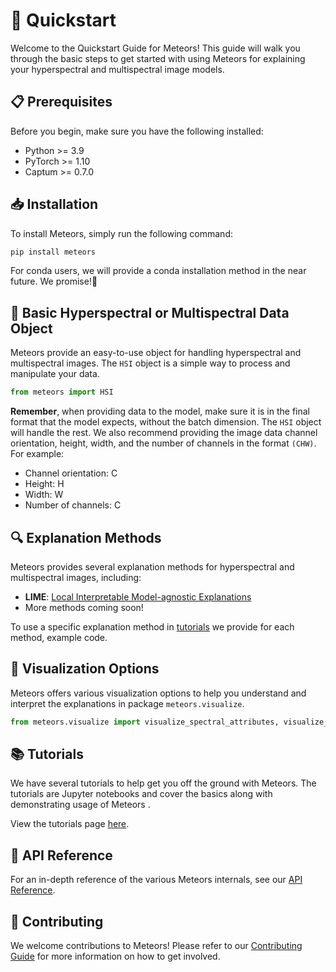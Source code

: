 # 🚀 Quickstart

Welcome to the Quickstart Guide for Meteors! This guide will walk you through the basic steps to get started with using Meteors for explaining your hyperspectral and multispectral image models.

## 📋 Prerequisites

Before you begin, make sure you have the following installed:

- Python >= 3.9
- PyTorch >= 1.10
- Captum >= 0.7.0

## 📥 Installation

To install Meteors, simply run the following command:

```bash
pip install meteors
```

For conda users, we will provide a conda installation method in the near future. We promise!🤞

## 🌟 Basic Hyperspectral or Multispectral Data Object

Meteors provide an easy-to-use object for handling hyperspectral and multispectral images. The `HSI` object is a simple way to process and manipulate your data.

```python
from meteors import HSI
```

**Remember**, when providing data to the model, make sure it is in the final format that the model expects, without the batch dimension. The `HSI` object will handle the rest.
We also recommend providing the image data channel orientation, height, width, and the number of channels in the format `(CHW)`. For example:

- Channel orientation: C
- Height: H
- Width: W
- Number of channels: C

## 🔍 Explanation Methods

Meteors provides several explanation methods for hyperspectral and multispectral images, including:

- **LIME**: [Local Interpretable Model-agnostic Explanations](https://christophm.github.io/interpretable-ml-book/lime.html)
- More methods coming soon!

To use a specific explanation method in [tutorials](tutorials/introduction.md) we provide for each method, example code.

## 🎨 Visualization Options

Meteors offers various visualization options to help you understand and interpret the explanations in package `meteors.visualize`.

```python
from meteors.visualize import visualize_spectral_attributes, visualize_spatial_attributes
```

## 📚 Tutorials

We have several tutorials to help get you off the ground with Meteors. The tutorials are Jupyter notebooks and cover the basics along with demonstrating usage of Meteors .

View the tutorials page [here](tutorials/introduction.md).

## 📖 API Reference

For an in-depth reference of the various Meteors internals, see our [API Reference](reference.md).

## 🙌 Contributing

We welcome contributions to Meteors! Please refer to our [Contributing Guide](how-to-guides.md) for more information on how to get involved.
